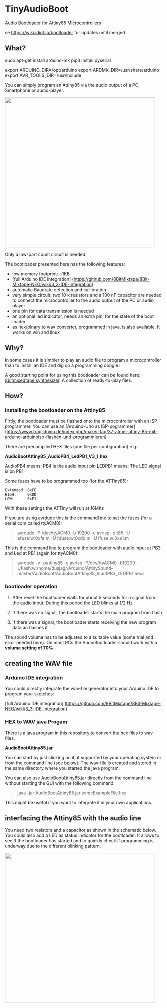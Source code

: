 # TinyAudioBoot
Audio Bootloader for Attiny85 Microcontrollers

se https://wiki.idiot.io/bootloader for updates until merged

## What?

sudo apt-get install arduino-mk
pip3 install pyserial

export ARDUINO_DIR=/opt/arduino
export ARDMK_DIR=/usr/share/arduino
export AVR_TOOLS_DIR=/usr/include

You can simply program an Attiny85 via the audio output of a PC, Smartphone or audio-player.

<p align="left">
  <img src="/doc/AudioBootLoaderFlyer.png" width="480"/>
</p>

Only a low-part count circuit is needed.

The bootloader presented here has the following features:

- low memory footprint: ~1KB
- [full Arduino IDE integration] (https://github.com/8BitMixtape/8Bit-Mixtape-NEO/wiki/3_3-IDE-integration)
- automatic Baudrate detection and callibration
- very simple circuit: two 10 k resistors and a 100 nF capacitor are needed to connect the microcontroller to the audio output
  of the PC or audio player
- one pin for data transmission is needed
- an optional led indicator, needs an extra pin, for the state of the boot loader
- as hex/binary to wav converter, programmed in java, is also available. It works on win and linux

## Why?

In some cases it is simpler to play an audio file to program a microcontroller than to install an IDE and dig up
a programming dongle !

A good starting point for using this bootloader can be found here: [8bitmixedtape synthesizer](https://8bitmixtape.github.io/). A collection of ready-to-play files. 

## How?

### installing the bootloader on the Attiny85

Firtly, the bootloader must be flashed onto the microcontroller with an ISP programmer.
You can use an [Arduino-Uno as ISP-pogrammer] (https://www.frag-duino.de/index.php/maker-faq/37-atmel-attiny-85-mit-arduino-arduinoisp-flashen-und-programmieren)

There are precompiled HEX files (one file per configuration) e.g.:

**AudioBootAttiny85_AudioPB4_LedPB1_V3_1.hex**

AudioPB4 means: PB4 is the audio input pin
LEDPB1 means: The LED signal is on PB1

Some fuses have to be programmed too (for the ATTiny85):

	Extended: 0xFE
	HIGH:     0xDD
	LOW:      0xE1

With these settings the ATTiny will run at 16Mhz

If you are using avrdude this is the commandl ine to set the fuses (for a serial com called ttyACM0):
> avrdude -P /dev/ttyACM0 -b 19200 -c avrisp -p t85 -U efuse:w:0xfe:m -U
hfuse:w:0xdd:m -U lfuse:w:0xe1:m

This is the command line to program the bootloader with audio input at PB3 and Led at PB1 (again for ttyACM0):
> avrdude -v -pattiny85 -c avrisp -P/dev/ttyACM0 -b19200
-Uflash:w:/home/dusjagr/Arduino/AttinySound-master/AudioBoot/AudioBootAttiny85_InputPB3_LEDPB1.hex:i


### bootloader operation

1. After reset the bootloader waits for about 5 seconds for a signal from the audio input. 
   During this period the LED blinks at 1/2 Hz
   
2. If there was no signal, the bootloader starts the main program from flash 

3. If there was a signal, the bootloader starts receiving the new program data an flashes it

The sound volume has to be adjusted to a suitable value (some trial and error needed here).
On most PCs the AudioBootloader should work with a **volume setting of 70%** .


## creating the WAV file

### Arduino IDE integration

You could directly integrate the wav-file generator into your Arduino IDE to program your sketches:

[full Arduino IDE integration] (https://github.com/8BitMixtape/8Bit-Mixtape-NEO/wiki/3_3-IDE-integration)

### HEX to WAV java Progam

There is a java program in this repository to convert the hex files to wav files.

**AudioBootAttiny85.jar**

You can start by just clicking on it, if supported by your operating system or from the command line (see below).
The wav-file is created and stored in the same directory where you started the java program. 

You can also use AudioBootAttiny85.jar directly from the command line without starting the GUI with the following command:

> java -jar AudioBootAttiny85.jar someExampleFile.hex

This might be useful if you want to integrate it in your own applications.

## interfacing the Attiny85 with the audio line

You need two resistors and a capacitor as shown in the schematic below.
You could also add a LED as status indicator for the bootloader. It allows to see if the bootloader has started and to quickly check if programming is underway due to the different blinking pattern.

<p align="left">
  <img src="/doc/AudioBootLoaderMinimumBreadBoard.PNG" width="480"/>
</p>




